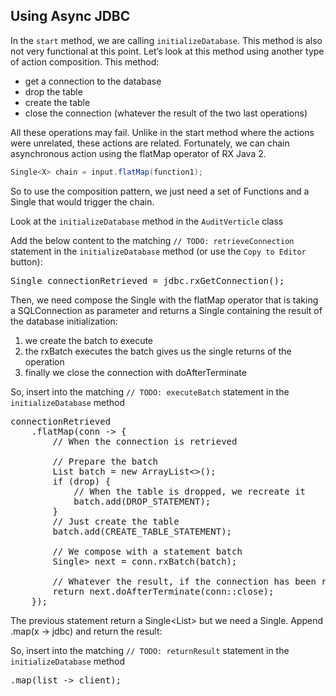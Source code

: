 ## Using Async JDBC

In the `start` method, we are calling `initializeDatabase`. This method is also not very functional at this point. Let’s look at this method using another type of action composition. This method:

* get a connection to the database
* drop the table
* create the table
* close the connection (whatever the result of the two last operations)

All these operations may fail. Unlike in the start method where the actions were unrelated, these actions are related. Fortunately, we can chain asynchronous action using the flatMap operator of RX Java 2.

```java
Single<X> chain = input.flatMap(function1);
```

So to use the composition pattern, we just need a set of Functions and a Single that would trigger the chain.

Look at the `initializeDatabase` method in the `AuditVerticle` class

Add the below content to the matching `// TODO: retrieveConnection` statement in the `initializeDatabase` method (or use the `Copy to Editor` button):

<pre class="file" data-filename="src/main/java/io/vertx/workshop/audit/impl/AuditVerticle.java" data-target="insert" data-marker="// TODO: retrieveConnection">
Single<SQLConnection> connectionRetrieved = jdbc.rxGetConnection();
</pre>

Then, we need compose the Single with the flatMap operator that is taking a SQLConnection as parameter and returns a Single containing the result of the database initialization:

1. we create the batch to execute
2. the rxBatch executes the batch gives us the single returns of the operation
3. finally we close the connection with doAfterTerminate

So, insert into the matching `// TODO: executeBatch` statement in the `initializeDatabase` method

<pre class="file" data-filename="src/main/java/io/vertx/workshop/audit/impl/AuditVerticle.java" data-target="insert" data-marker="// TODO: executeBatch">
connectionRetrieved
    .flatMap(conn -> {
        // When the connection is retrieved

        // Prepare the batch
        List<String> batch = new ArrayList<>();
        if (drop) {
            // When the table is dropped, we recreate it
            batch.add(DROP_STATEMENT);
        }
        // Just create the table
        batch.add(CREATE_TABLE_STATEMENT);

        // We compose with a statement batch
        Single<List<Integer>> next = conn.rxBatch(batch);

        // Whatever the result, if the connection has been retrieved, close it
        return next.doAfterTerminate(conn::close);
    });
</pre>

The previous statement return a Single<List<Integer>> but we need a Single<JDBCClient>. Append .map(x → jdbc) and return the result:

So, insert into the matching `// TODO: returnResult` statement in the `initializeDatabase` method

<pre class="file" data-filename="src/main/java/io/vertx/workshop/audit/impl/AuditVerticle.java" data-target="insert" data-marker="// TODO: returnResult">
.map(list -> client);
</pre>

